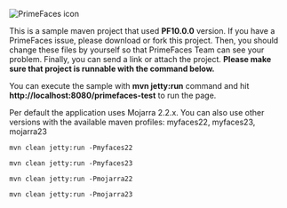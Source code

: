 ![PrimeFaces icon](https://www.primefaces.org/wp-content/uploads/2016/10/prime_logo_new.png)


This is a sample maven project that used <strong>PF10.0.0</strong> version. If you have a PrimeFaces issue, please download or fork this project. Then, you should change these files by yourself so that PrimeFaces Team can see your problem. Finally, you can send a link or attach the project. <strong>Please make sure that project is runnable with the command below.</strong>

You can execute the sample with <strong>mvn jetty:run</strong> command and hit <strong>http://localhost:8080/primefaces-test</strong> to run the page.

Per default the application uses Mojarra 2.2.x. 
You can also use other versions with the available maven profiles: myfaces22, myfaces23, mojarra23

`mvn clean jetty:run -Pmyfaces22`

`mvn clean jetty:run -Pmyfaces23`

`mvn clean jetty:run -Pmojarra22`

`mvn clean jetty:run -Pmojarra23`
